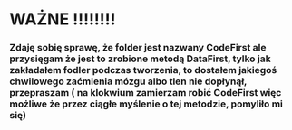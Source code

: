 # WAŻNE !!!!!!!!
### Zdaję sobię sprawę, że folder jest nazwany CodeFirst ale przysięgam że jest to zrobione metodą DataFirst, tylko jak zakładałem fodler podczas tworzenia, to dostałem jakiegoś chwilowego zaćmienia mózgu albo tlen nie dopłynął, przepraszam ( na klokwium zamierzam robić CodeFirst więc możliwe że przez ciągłe myślenie o tej metodzie, pomyliło mi się)
